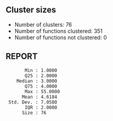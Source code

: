 ## Cluster sizes
* Number of clusters: 76
* Number of functions clustered: 351
* Number of functions not clustered: 0

## REPORT
```
       Min : 1.0000
       Q25 : 2.0000
    Median : 3.0000
       Q75 : 4.0000
       Max : 55.0000
      Mean : 4.6184
 Std. Dev. : 7.0580
       IQR : 2.0000
      Size : 76
```